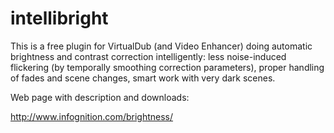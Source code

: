 # intellibright
This is a free plugin for VirtualDub (and Video Enhancer) doing automatic brightness and contrast correction intelligently: less noise-induced flickering (by temporally smoothing correction parameters), proper handling of fades and scene changes, smart work with very dark scenes. 

Web page with description and downloads:

http://www.infognition.com/brightness/
